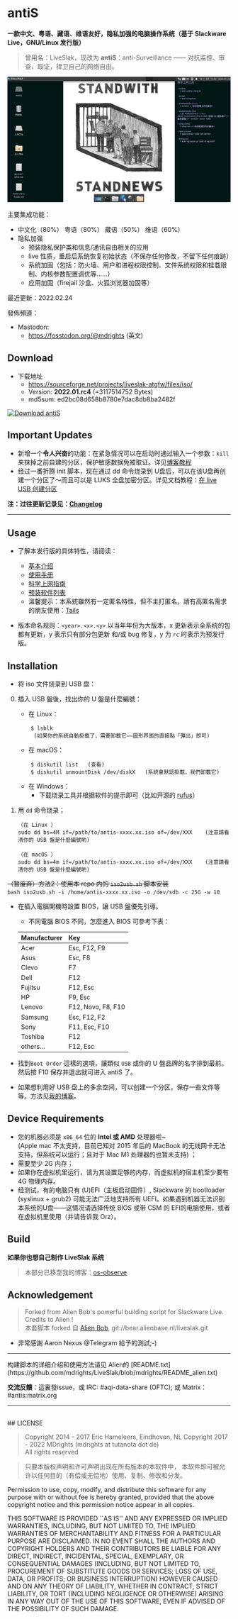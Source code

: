 # antiS
**一款中文、粤语、藏语、维语友好，隐私加强的电脑操作系统（基于 Slackware Live，GNU/Linux 发行版）**

> 曾用名：LiveSlak，现改为 **antiS**：anti-Surveillance —— 对抗监控、审查、取证，捍卫自己的网络自由。  

![antiS screenshot](./antiS-2022.01.png)

主要集成功能：  
  - 中文化（80%） 粤语（80%） 藏语（50%） 维语（60%）
  - 隐私加强
    - 预装隐私保护类和信息/通讯自由相关的应用
	- live 性质，重启后系统恢复初始状态（不保存任何修改，不留下任何痕跡）
    - 系统加固（包括：防火墙、用户和进程权限控制、文件系统权限和挂载限制、内核参数配置调优等……）
	- 应用加固（firejail 沙盒、火狐浏览器加固等）

最近更新：2022.02.24  

發佈頻道：	 
- Mastodon:
	- https://fosstodon.org/@mdrights (英文)


## Download

- 下载地址 
	- https://sourceforge.net/projects/liveslak-atgfw/files/iso/
	- Version: **2022.01.rc4** (=3117514752 Bytes)   
	- md5sum: ed2bc08d658b8780e7dac8db8ba2482f  

[![Download antiS](https://img.shields.io/sourceforge/dt/liveslak-atgfw.svg)](https://sourceforge.net/projects/liveslak-atgfw/files/latest/download)


## Important Updates   

- 新增一个**令人兴奋**的功能：在紧急情况可以在启动时通过输入一个参数：`kill` 来抹掉之前自建的分区，保护敏感数据免被取证。详见[博客教程](https://mdrights.github.io/os-observe/posts/2022/02/wipe-your-antis-partition-in-emergency.html)  
- 经过一番折腾 init 脚本，现在通过 dd 命令烧录到 U盘后，可以在该U盘再创建一个分区了～而且可以是 LUKS 全盘加密分区。详见文档教程：[在 live USB 创建分区](https://mdrights.github.io/os-observe/posts/2022/02/make-use-of-space-antis-live-usb.html)

**注：过往更新记录见：[Changelog](https://github.com/mdrights/LiveSlak/blob/mdrights/Changelog.md)**
<hr>


## Usage

- 了解本发行版的具体特性，请阅读：    
	- [基本介绍](https://mdrights.github.io/os-observe/Liveslak-intro/)  
	- [使用手册](https://github.com/mdrights/LiveSlak/blob/mdrights/skel/Desktop/AntiS-Users-Guide.md)  
    - [科学上网指南](https://github.com/mdrights/LiveSlak/blob/mdrights/skel/Desktop/go-over-GFW.md)
	- [预装软件列表](https://github.com/mdrights/LiveSlak/blob/mdrights/pkglists/mdrights-xfce.lst)  
	- 溫馨提示：本系統雖然有一定匿名特性，但不主打匿名，請有高匿名需求的朋友使用：[Tails](https://tails.boum.org/about/index.en.html)  

- 版本命名规则：`<year>.<x>.<y>`  以当年年份为大版本，x 更新表示全系统的包都有更新，y 表示只有部分包更新 和/或 bug 修复，y 为 `rc` 时表示为预发行版。  


## Installation

- 将 iso 文件烧录到 USB 盘：   
0. 插入 USB 盤後，找出你的 U 盤是什麼編號：   
	- 在 Linux：   
	```
		$ lsblk  
		 (如果你的系統自動掛載了，需要卸載它——圖形界面的直接點「彈出」即可)
	```  
	- 在 macOS：  
	```
		$ diskutil list   (查看)    
		$ diskutil unmountDisk /dev/diskX   (系統會默認掛載，我們卸載它)
	```  
	- 在 Windows：
		- 下载烧录工具并根据软件的提示即可（比如开源的 [rufus](https://rufus.ie)）  

1. 用 `dd` 命令烧录；
	```
    （在 Linux ）
	sudo dd bs=4M if=/path/to/antis-xxxx.xx.iso of=/dev/XXX    (注意請看清你的 USB 盤是什麼編號喲)

    （在 macOS ）
	sudo dd bs=4m if=/path/to/antis-xxxx.xx.iso of=/dev/XXX    (注意請看清你的 USB 盤是什麼編號喲)
	```  
~~（暂废弃）方法2：使用本 repo 内的 `iso2usb.sh` 脚本安装~~  
	```
	bash iso2usb.sh -i /home/antis-xxxx.xx.iso -o /dev/sdb -c 25G -w 10
	```

- 在插入電腦開機時設置 BIOS，讓 USB 盤優先引導。
	- 不同電腦 BIOS 不同，怎麼進入 BIOS 可參考下表：
	
	| Manufacturer | Key                |
	|--------------|--------------------|
	| Acer         | Esc, F12, F9       |
	| Asus         | Esc, F8            |
	| Clevo        | F7                 |
	| Dell         | F12                |
	| Fujitsu      | F12, Esc           |
	| HP           | F9, Esc            |
	| Lenovo       | F12, Novo, F8, F10 |
	| Samsung      | Esc, F12, F2       |
	| Sony         | F11, Esc, F10      |
	| Toshiba      | F12                |
	| others…      | F12, Esc           |

- 找到`Boot Order` 這樣的選項，讓類似 `USB` 或你的 U 盤品牌的名字排到最前。然后按 F10 保存并退出就可进入 antiS 了。 

- 如果想利用好 USB 盘上的多余空间，可以创建一个分区，保存一些文件等等。方法见[我的博客](https://mdrights.github.io/os-observe/posts/2022/02/make-use-of-space-antis-live-usb.html)。  


## Device Requirements

- 您的机器必须是 `x86_64` 位的 **Intel 或 AMD** 处理器啦~  
    (Apple mac 不太支持，目前已知对 2015 年后的 MacBook 的无线网卡无法支持，但系统可以运行；且对于 Mac M1 处理器的也暂未支持) ；
- 需要至少 2G 内存；
- 如果你在虚拟机里运行，请为其设置足够的内存，而虚拟机的宿主机至少要有 4G 物理内存。
- 经测试，有的电脑只有 (U)EFI（主板启动固件）, Slackware 的 bootloader (syslinux + grub2) 可能无法广泛地支持所有 UEFI。如果遇到机器无法识别本系统的U盘——这情况请选择传统 BIOS 或带 CSM 的 EFI的电脑使用，或者在虚拟机里使用（并请告诉我 Orz）。



## Build

**如果你也想自己制作 LiveSlak 系统**   

> 本部分已移至我的博客：[os-observe](https://mdrights.github.io/os-observe/posts/2022/02/how-to-build-antis.html)  


## Acknowledgement

> Forked from Alien Bob's powerful building script for Slackware Live. Credits to Alien !    
> 本套脚本 forked 自 [Alien Bob](http://www.slackware.com/%7Ealien/liveslak/), git://bear.alienbase.nl/liveslak.git
- 非常感謝 Aaron Nexus @Telegram 給予的測試;-) 

<hr>
构建脚本的详细介绍和使用方法请见 Alien的 [README.txt](https://github.com/mdrights/LiveSlak/blob/mdrights/README_alien.txt)   

**交流反饋**：這裏發issue，或 IRC: #aqi-data-share (OFTC); 或 Matrix：#antis:matrix.org   


<hr>
<br />
## LICENSE

> Copyright 2014 - 2017 Eric Hameleers, Eindhoven, NL 
> Copyright 2017 - 2022 MDrights (mdrights at tutanota dot de)  
> All rights reserved  

> 只要本版权声明和许可声明出现在所有版本的本软件中， 本软件即可被允许以任何目的（有偿或无偿地）使用、复制、修改和分发。  

>
   Permission to use, copy, modify, and distribute this software for
   any purpose with or without fee is hereby granted, provided that
   the above copyright notice and this permission notice appear in all
   copies.
>
   THIS SOFTWARE IS PROVIDED ``AS IS'' AND ANY EXPRESSED OR IMPLIED
   WARRANTIES, INCLUDING, BUT NOT LIMITED TO, THE IMPLIED WARRANTIES OF
   MERCHANTABILITY AND FITNESS FOR A PARTICULAR PURPOSE ARE DISCLAIMED.
   IN NO EVENT SHALL THE AUTHORS AND COPYRIGHT HOLDERS AND THEIR
   CONTRIBUTORS BE LIABLE FOR ANY DIRECT, INDIRECT, INCIDENTAL,
   SPECIAL, EXEMPLARY, OR CONSEQUENTIAL DAMAGES (INCLUDING, BUT NOT
   LIMITED TO, PROCUREMENT OF SUBSTITUTE GOODS OR SERVICES; LOSS OF
   USE, DATA, OR PROFITS; OR BUSINESS INTERRUPTION) HOWEVER CAUSED AND
   ON ANY THEORY OF LIABILITY, WHETHER IN CONTRACT, STRICT LIABILITY,
   OR TORT (INCLUDING NEGLIGENCE OR OTHERWISE) ARISING IN ANY WAY OUT
   OF THE USE OF THIS SOFTWARE, EVEN IF ADVISED OF THE POSSIBILITY OF
   SUCH DAMAGE.



